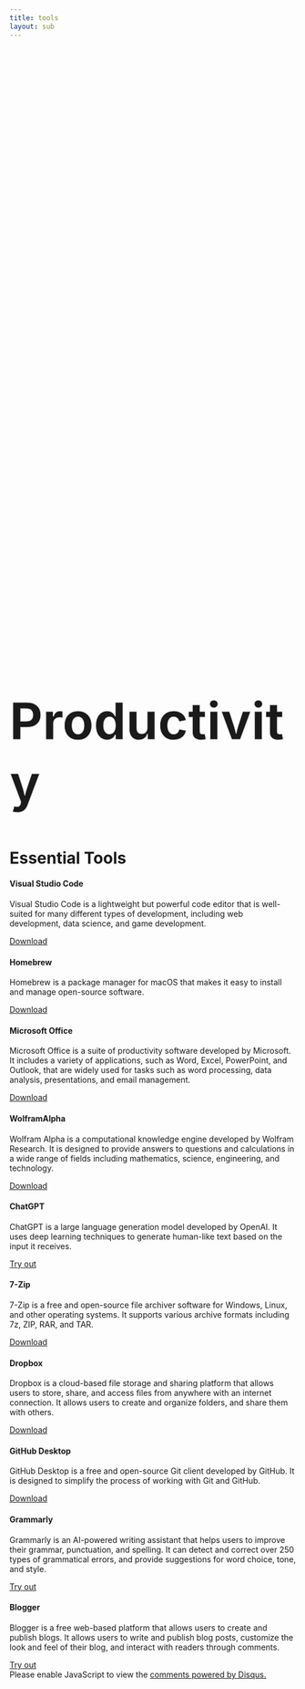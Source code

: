 ```yaml
---
title: tools
layout: sub
---
```


<!-- Header Start -->
<div class="container-fluid bg-primary d-flex align-items-center mb-5 py-5" id="home" style="min-height: 25vh;"></div>
<!-- Header End -->

<!-- ADD BLOCKS-->
<!-- Services Start -->
<div class="container-fluid pt-5" id="service">
    <div class="container">
        <div class="service-h4 position-relative d-flex align-items-center justify-content-center">
            <h1 class="display-1 text-uppercase text-white" style="-webkit-text-stroke: 1px #dee2e6;font-size: 90px;">Productivity</h1>
            <h1 class="position-absolute text-uppercase text-primary">Essential Tools</h1>
        </div>
        <div class="row pb-3">
            <div class="service-box col-lg-4 col-md-6 text-center mb-5">
                <div class="d-flex align-items-center justify-content-center mb-4 ">
                    <i class="fa fa-3x fa-computer text-primary mt-2.5 mr-3"></i>
                    <h4 class="font-weight-bold m-0">Visual Studio Code</h4>
                </div>
                <p>Visual Studio Code is a lightweight but powerful code editor that is well-suited for many different types of development, including web development, data science, and game development.</p>
                <a class="border-bottom border-primary text-decoration-none" href="https://code.visualstudio.com/" target="_blank">Download</a>
            </div>
            <div class="service-box col-lg-3 col-md-6 text-center mb-5">
                <div class="d-flex align-items-center justify-content-center mb-4">
                    <i class="fa fa-3x fa-bars-progress text-primary mt-2.5 mr-3"></i>
                    <h4 class="font-weight-bold m-0">Homebrew</h4>
                </div>
                <p>Homebrew is a package manager for macOS that makes it easy to install and manage open-source software.</p>
                <a class="border-bottom border-primary text-decoration-none" href="https://brew.sh/" target="_blank">Download</a>
            </div>
            <div class="service-box col-lg-4 col-md-6 text-center mb-5">
                <div class="d-flex align-items-center justify-content-center mb-4">
                    <i class="fab fa-3x fa-microsoft text-primary mt-2.5 mr-3"></i>
                    <h4 class="font-weight-bold m-0">Microsoft Office</h4>
                </div>
                <p>Microsoft Office is a suite of productivity software developed by Microsoft. It includes a variety of applications, such as Word, Excel, PowerPoint, and Outlook, that are widely used for tasks such as word processing, data analysis, presentations, and email management.</p>
                <a class="border-bottom border-primary text-decoration-none" href="https://www.microsoft.com/en-us/microsoft-365" target="_blank">Download</a>
            </div>
            <div class="service-box col-lg-4 col-md-6 text-center mb-5">
                <div class="d-flex align-items-center justify-content-center mb-4">
                    <i class="fa fa-2x fa-calculator text-primary mt-2.5 mr-3"></i>
                    <h4 class="font-weight-bold m-0">WolframAlpha</h4>
                </div>
                <p>Wolfram Alpha is a computational knowledge engine developed by Wolfram Research. It is designed to provide answers to questions and calculations in a wide range of fields including mathematics, science, engineering, and technology.</p>
                <a class="border-bottom border-primary text-decoration-none" href="https://www.wolframalpha.com/" target="_blank">Download</a>
            </div>
            <div class="service-box col-lg-3 col-md-6 text-center mb-5">
                <div class="d-flex align-items-center justify-content-center mb-4">
                    <i class="fa fa-3x fa-microchip text-primary mt-2.5 mr-3"></i>
                    <h4 class="font-weight-bold m-0">ChatGPT</h4>
                </div>
                <p>ChatGPT is a large language generation model developed by OpenAI. It uses deep learning techniques to generate human-like text based on the input it receives. </p>
                <a class="border-bottom border-primary text-decoration-none" href="https://chat.openai.com/chat" target="_blank">Try out</a>
            </div>
            <div class="service-box col-lg-4  col-md-7 text-center mb-5">
                <div class="d-flex align-items-center justify-content-center mb-4">
                    <i class="fa fa-3x fa-file-zipper text-primary mt-2.5 mr-3"></i>
                    <h4 class="font-weight-bold m-0">7-Zip</h4>
                </div>
                <p>7-Zip is a free and open-source file archiver software for Windows, Linux, and other operating systems. It supports various archive formats including 7z, ZIP, RAR, and TAR. </p>
                <a class="border-bottom border-primary text-decoration-none" href="https://www.7-zip.org/download.html" target="_blank">Download</a>
            </div>
            <div class="service-box col-lg-4  col-md-7 text-center mb-5">
                <div class="d-flex align-items-center justify-content-center mb-4">
                    <i class="fa fa-3x fa-box-open text-primary mt-2.5 mr-3"></i>
                    <h4 class="font-weight-bold m-0">Dropbox</h4>
                </div>
                <p>Dropbox is a cloud-based file storage and sharing platform that allows users to store, share, and access files from anywhere with an internet connection. It allows users to create and organize folders, and share them with others. </p>
                <a class="border-bottom border-primary text-decoration-none" href="https://www.dropbox.com/" target="_blank">Download</a>
            </div>
            <div class="service-box col-lg-3 col-md-6 text-center mb-5">
                <div class="d-flex align-items-center justify-content-center mb-4">
                    <i class="fa fa-3x fa-desktop text-primary mt-2.5 mr-3"></i>
                    <h4 class="font-weight-bold m-0">GitHub Desktop</h4>
                </div>
                <p>GitHub Desktop is a free and open-source Git client developed by GitHub. It is designed to simplify the process of working with Git and GitHub. </p>
                <a class="border-bottom border-primary text-decoration-none" href="https://desktop.github.com/" target="_blank">Download</a>
            </div>
            <div class="service-box col-lg-4  col-md-7 text-center mb-5">
                <div class="d-flex align-items-center justify-content-center mb-4">
                    <i class="fa fa-3x fa-spell-check text-primary mt-2.5 mr-3"></i>
                    <h4 class="font-weight-bold m-0">Grammarly</h4>
                </div>
                <p>Grammarly is an AI-powered writing assistant that helps users to improve their grammar, punctuation, and spelling. It can detect and correct over 250 types of grammatical errors, and provide suggestions for word choice, tone, and style.</p>
                <a class="border-bottom border-primary text-decoration-none" href="https://app.grammarly.com/" target="_blank">Try out</a>
            </div>
            <div class="service-box col-lg-4  col-md-7 text-center mb-5">
                <div class="d-flex align-items-center justify-content-center mb-4">
                    <i class="fa fa-3x fa-blog text-primary mt-2.5 mr-3"></i>
                    <h4 class="font-weight-bold m-0">Blogger</h4>
                </div>
                <p>Blogger is a free web-based platform that allows users to create and publish blogs. It allows users to write and publish blog posts, customize the look and feel of their blog, and interact with readers through comments.</p>
                <a class="border-bottom border-primary text-decoration-none" href="https://www.blogger.com/" target="_blank">Try out</a>
            </div>
        </div>
    </div>
</div>
<!-- Services End -->

<!-- Chat Start-->
<div class="disqus">
    <div id="disqus_thread"></div>
    <script>
        /**
        *  RECOMMENDED CONFIGURATION VARIABLES: EDIT AND UNCOMMENT THE SECTION BELOW TO INSERT DYNAMIC VALUES FROM YOUR PLATFORM OR CMS.
        *  LEARN WHY DEFINING THESE VARIABLES IS IMPORTANT: https://disqus.com/admin/universalcode/#configuration-variables    */
        var disqus_config = function () {
        this.page.url = PAGE_URL;  // Replace PAGE_URL with your page's canonical URL variable
        this.page.identifier = PAGE_IDENTIFIER; // Replace PAGE_IDENTIFIER with your page's unique identifier variable
        };
        (function() { // DON'T EDIT BELOW THIS LINE
        var d = document, s = d.createElement('script');
        s.src = 'https://productivity-section.disqus.com/embed.js';
        s.setAttribute('data-timestamp', +new Date());
        (d.head || d.body).appendChild(s);
        })();
    </script>
    <noscript>Please enable JavaScript to view the <a href="https://disqus.com/?ref_noscript">comments powered by Disqus.</a></noscript>
</div>
<!-- Chat End-->


    